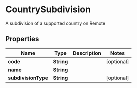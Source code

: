 

# CountrySubdivision

A subdivision of a supported country on Remote

## Properties

| Name | Type | Description | Notes |
|------------ | ------------- | ------------- | -------------|
|**code** | **String** |  |  [optional] |
|**name** | **String** |  |  |
|**subdivisionType** | **String** |  |  [optional] |



